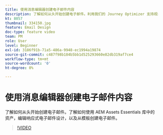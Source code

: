 ```yaml
---
title: 使用消息编辑器创建电子邮件内容
description: 了解如何从头开始创建电子邮件。利用我们的 Journey Optimizer 支持视频，了解如何使用 AEM Assets Essentials 库中的资源、编辑响应式电子邮件设计以及从模板创建电子邮件。
kt: 8057
thumbnail: 334150.jpg
feature: Email Design
doc-type: feature video
team: PM
role: User
level: Beginner
exl-id: 3186f91b-71a5-486a-9948-ec1994a19874
source-git-commit: c487f98b184b5bb1d525293660e82db319af7ce4
workflow-type: tm+mt
source-wordcount: '0'
ht-degree: 0%

---
```


# 使用消息编辑器创建电子邮件内容

了解如何从头开始创建电子邮件。了解如何使用 AEM Assets Essentials 库中的资产，编辑响应式电子邮件设计，以及从模板创建电子邮件。

>[!VIDEO](https://video.tv.adobe.com/v/334150?quality=12)

